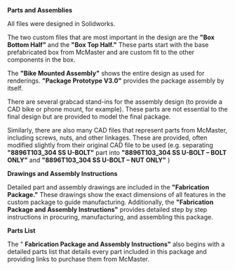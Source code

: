 **Parts and Assemblies**

All files were designed in Solidworks.

The two custom files that are most important in the design are the **&quot;Box Bottom Half&quot;** and the **&quot;Box Top Half.&quot;** These parts start with the base prefabricated box from McMaster and are custom fit to the other components in the box.

The **&quot;Bike Mounted Assembly&quot;** shows the entire design as used for renderings. **&quot;Package Prototype V3.0&quot;** provides the package assembly by itself.

There are several grabcad stand-ins for the assembly design (to provide a CAD bike or phone mount, for example). These parts are not essential to the final design but are provided to model the final package.

Similarly, there are also many CAD files that represent parts from McMaster, including screws, nuts, and other linkages. These are provided, often modified slightly from their original CAD file to be used (e.g. separating **&quot;8896T103\_304 SS U-BOLT&quot;** part into **&quot;8896T103\_304 SS U-BOLT – BOLT ONLY&quot;** and **&quot;8896T103\_304 SS U-BOLT – NUT ONLY&quot;** )

**Drawings and Assembly Instructions**

Detailed part and assembly drawings are included in the **&quot;Fabrication Package.&quot;** These drawings show the exact dimensions of all features in the custom package to guide manufacturing. Additionally, the **&quot;Fabrication Package and Assembly Instructions&quot;** provides detailed step by step instructions in procuring, manufacturing, and assembling this package.

**Parts List**

The &quot; **Fabrication Package and Assembly Instructions&quot;** also begins with a detailed parts list that details every part included in this package and providing links to purchase them from McMaster.